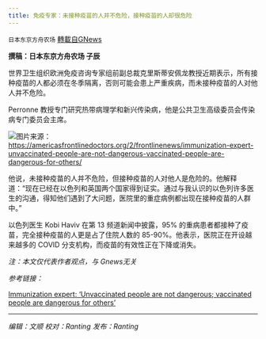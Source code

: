 ```yaml
---
title: 免疫专家：未接种疫苗的人并不危险，接种疫苗的人却很危险
---
```

`日本东京方舟农场` [轉載自GNews](https://gnews.org/zh-hans/1619599/)

**撰稿：日本东京方舟农场 子辰**

世界卫生组织欧洲免疫咨询专家组前副总裁克里斯蒂安佩龙教授近期表示，所有接种疫苗的人都必须在冬季隔离，否则可能会患上严重疾病，而未接种疫苗的人对他人并不危险。

Perronne 教授专门研究热带病理学和新兴传染病，他是公共卫生高级委员会传染病专门委员会主席。

![](https://assets.gnews.org/wp-content/uploads/2021/10/crr.png)图片来源：https://americasfrontlinedoctors.org/2/frontlinenews/immunization-expert-unvaccinated-people-are-not-dangerous-vaccinated-people-are-dangerous-for-others/

他说，未接种疫苗的人并不危险，但接种疫苗的人对他人是危险的。他解释道：“现在已经在以色列和英国两个国家得到证实。通过与我认识的以色列许多医生的沟通，得知他们遇到了大问题，医院里的重症病例都出现在接种疫苗的人群中。”

以色列医生 Kobi Haviv 在第 13 频道新闻中披露，95% 的重病患者都接种了疫苗，完全接种疫苗的人更是占了住院人数的 85-90%。他表示，医院正在开设越来越多的 COVID 分支机构，而疫苗的有效性正在下降或消失。

*注：本文仅代表作者观点，与 Gnews无关*

*参考链接：*

[Immunization expert: ‘Unvaccinated people are not dangerous; vaccinated people are dangerous for others’](https://americasfrontlinedoctors.org/2/frontlinenews/immunization-expert-unvaccinated-people-are-not-dangerous-vaccinated-people-are-dangerous-for-others/)

* * *

*编辑：文顺 校对：Ranting 发布：Ranting*
